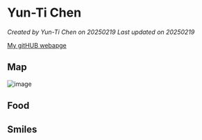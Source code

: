 # Yun-Ti Chen


*Created by Yun-Ti Chen on 20250219 Last updated on 20250219*

[My gitHUB webapge]() 


## Map
![image](https://github.com/user-attachments/assets/ed5731b7-e7cc-4576-9ac0-237a9673390f>)

## Food


## Smiles 
